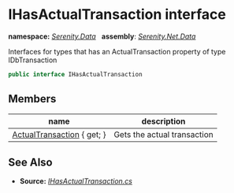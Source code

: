 # IHasActualTransaction interface
**namespace:** *[Serenity.Data](../README.md#serenity.data-namespace)*   **assembly**: *[Serenity.Net.Data](../README.md)*

Interfaces for types that has an ActualTransaction property of type IDbTransaction

```csharp
public interface IHasActualTransaction
```

## Members

| name | description |
| --- | --- |
| [ActualTransaction](IHasActualTransaction/ActualTransaction.md) { get; } | Gets the actual transaction |

## See Also

* **Source:** *[IHasActualTransaction.cs](https://github.com/serenity-is/Serenity/blob/master/src/Serenity.Net.Data/Connections/IHasActualTransaction.cs)*